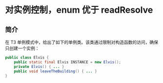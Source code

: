 # 对实例控制，enum 优于 readResolve

## 简介

在 T3 单例模式中，给出了如下的单例类。该类通过限制对构造函数的访问，确保只创建一个实例：

```java
public class Elvis {
	public static final Elvis INSTANCE = new Elvis();
	private Elvis() { ... }
	public void leaveTheBuilding() { ... }
}
```

